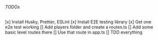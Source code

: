 ###### TODOs

[x] Install Husky, Prettier, ESLint
[x] Install E2E testing library
[x] Get one e2e test working
[] Add players folder and create a routes.ts
[] Add some basic level routes there
[] Use that route in app.ts
[] TDD everything
